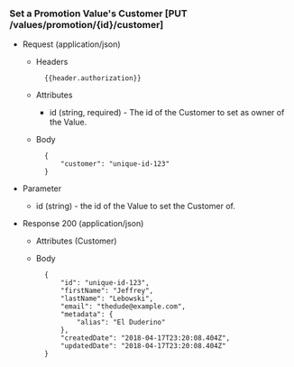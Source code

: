 ### Set a Promotion Value's Customer [PUT /values/promotion/{id}/customer]

+ Request (application/json)
    + Headers
    
            {{header.authorization}}

    + Attributes
        + id (string, required) - The id of the Customer to set as owner of the Value.
        
    + Body
    
            {
                "customer": "unique-id-123"
            }

+ Parameter
    + id (string) - the id of the Value to set the Customer of.

+ Response 200 (application/json)
    + Attributes (Customer)

    + Body

            {
                "id": "unique-id-123",
                "firstName": "Jeffrey",
                "lastName": "Lebowski",
                "email": "thedude@example.com",
                "metadata": {
                    "alias": "El Duderino"
                },
                "createdDate": "2018-04-17T23:20:08.404Z",
                "updatedDate": "2018-04-17T23:20:08.404Z"
            }
